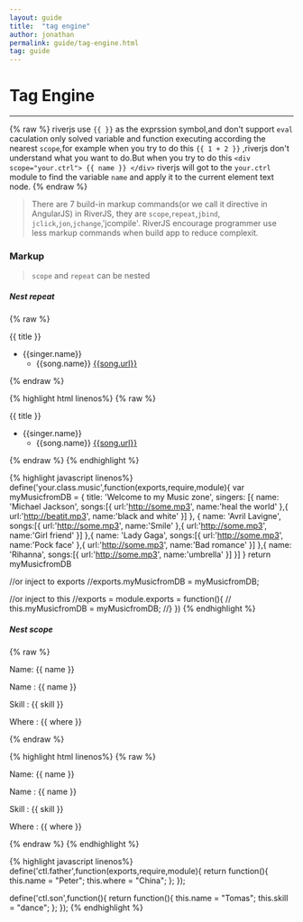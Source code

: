 ```yaml
---
layout: guide
title:  "tag engine"
author: jonathan
permalink: guide/tag-engine.html
tag: guide
---
```



# Tag Engine

-----------

{% raw %}
riverjs use `{{ }}` as the exprssion symbol,and don't support `eval` caculation only solved 
variable and function executing according the nearest `scope`,for example when you try to do
this `{{ 1 + 2 }}` ,riverjs don't understand what you want to do.But when you try to do this
`<div scope="your.ctrl"> {{ name }} </div>` riverjs will got to the `your.ctrl` module to find 
the variable `name` and apply it to the current element text node.
{% endraw %}

>There are 7 build-in markup commands(or we call it directive in AngularJS) in RiverJS, they are `scope`,`repeat`,`jbind`,
`jclick`,`jon`,`jchange`,'jcompile'. RiverJS encourage programmer use less markup commands when build app to reduce
complexit.



### Markup 

> `scope` and `repeat` can be nested

##### Nest repeat
{% raw %}
<div class="example">
  <div scope="your.class.music">
    <p>{{ title }} </p>
    <ul>
      <li repeat="singer in singers">
      <span>{{singer.name}}</span> 
        <ul>
          <li repeat="song in singer.songs">
            <span>{{song.name}}</span>
            <a href="{{song.url}}">{{song.url}}</a>
          </li>
        </ul>
      </li>
    </ul>
  </div>
</div>
{% endraw %}


{% highlight html linenos%}
{% raw %}
<div class="col-md-4 well">
  <div scope="your.class.music">
    <p>{{ title }} </p>
    <ul>
      <li repeat="singer in singers">
      <span>{{singer.name}}</span> 
        <ul>
          <li repeat="song in singer.songs">
            <span>{{song.name}}</span>
            <a href="{{song.url}}">{{song.url}}</a>
          </li>
        </ul>
      </li>
    </ul>
  </div>
</div>
{% endraw %}
{% endhighlight %}

{% highlight javascript linenos%}
define('your.class.music',function(exports,require,module){
  var myMusicfromDB = {
    title: 'Welcome to my Music zone',
    singers: [{
      name: 'Michael Jackson',
      songs:[{
        url:'http://some.mp3',
        name:'heal the world'
      },{
        url:'http://beatit.mp3',
        name:'black and white'
      }]
    }, {
      name: 'Avril Lavigne',
      songs:[{
        url:'http://some.mp3',
        name:'Smile'
      },{
        url:'http://some.mp3',
        name:'Girl friend'
      }]
    },{
      name: 'Lady Gaga',
      songs:[{
        url:'http://some.mp3',
        name:'Pock face'
      },{
        url:'http://some.mp3',
        name:'Bad romance'
      }]
    },{
      name: 'Rihanna',
      songs:[{
        url:'http://some.mp3',
        name:'umbrella'
      }]
    }]
  }
  return myMusicfromDB

  //or inject to exports
  //exports.myMusicfromDB = myMusicfromDB;

  //or inject to this
  //exports = module.exports = function(){
  //  this.myMusicfromDB = myMusicfromDB;
  //}
})
{% endhighlight %}

##### Nest scope

{% raw %}
<div scope="ctl.father" class="example">
  <p>Name: {{ name }}</p>
  <div scope ="ctl.son">
    <p>Name : {{ name }}</p> <!-- cover father's pro -->
    <p>Skill : {{ skill }}</p> 
    <p>Where : {{ where }}</p> <!-- inherit from father -->
  </div>
</div>
{% endraw %}


{% highlight html linenos%}
{% raw %}
<div scope="ctl.father">
  <p>Name: {{ name }}</p>
  <div scope ="ctl.son">
    <p>Name : {{ name }}</p> <!-- cover father's pro -->
    <p>Skill : {{ skill }}</p> 
    <p>Where : {{ where }}</p> <!-- inherit from father -->
  </div>
</div>
{% endraw %}
{% endhighlight %}

{% highlight javascript linenos%}
define('ctl.father',function(exports,require,module){
  return function(){
    this.name = "Peter";
    this.where = "China";
  };
});


define('ctl.son',function(){
  return function(){
    this.name = "Tomas";
    this.skill = "dance";
  };
});
{% endhighlight %}

